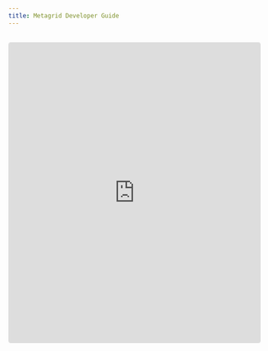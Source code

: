 ```yaml
---
title: Metagrid Developer Guide
---
```


<iframe 
  src="https://metagrid.readthedocs.io/en/latest/" 
  width="100%" 
  height="600px" 
  frameborder="0"
  style="border:1px solid #ddd; border-radius:4px; margin:1rem 0;"
  loading="lazy"
></iframe>
